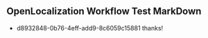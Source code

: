 ## OpenLocalization Workflow Test MarkDown
* d8932848-0b76-4eff-add9-8c6059c15881 thanks!

<!--HONumber=Aug16_HO4-->


